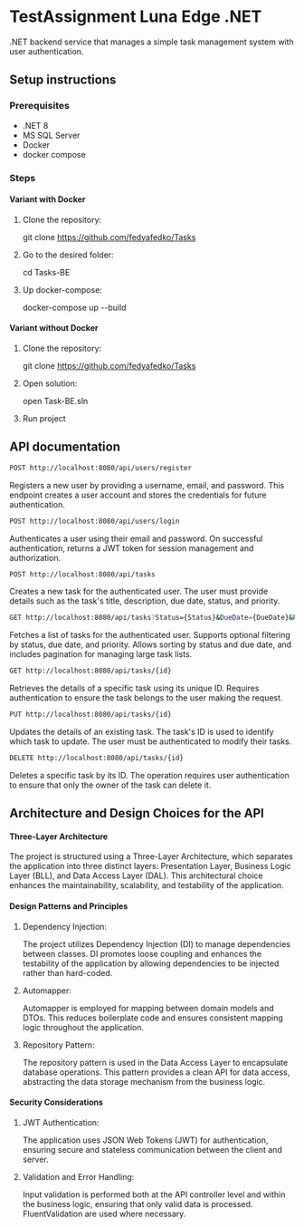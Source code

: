 # TestAssignment Luna Edge .NET

 .NET backend service that manages a simple task management system with user authentication.

## Setup instructions

### Prerequisites

- .NET 8
- MS SQL Server
- Docker
- docker compose

### Steps

#### Variant with Docker

1. Clone the repository:

   
    git clone https://github.com/fedyafedko/Tasks
    
2. Go to the desired folder:

   
    cd Tasks-BE
    
3. Up docker-compose:

   
    docker-compose up --build
    
#### Variant without Docker

1. Clone the repository:

   
    git clone https://github.com/fedyafedko/Tasks
    
2. Open solution:

   
    open Task-BE.sln
    
3. Run project

## API documentation

```sh
POST http://localhost:8080/api/users/register
```
   Registers a new user by providing a username, email, and password. This endpoint creates a user account and stores the credentials for future authentication.
   
```sh
POST http://localhost:8080/api/users/login
```
   Authenticates a user using their email and password. On successful authentication, returns a JWT token for session management and authorization.

```sh
POST http://localhost:8080/api/tasks
```
   Creates a new task for the authenticated user. The user must provide details such as the task's title, description, due date, status, and priority.
```sh
GET http://localhost:8080/api/tasks?Status={Status}&DueDate={DueDate}&Priority={Priority}&Sorting={Sorting}&Page={Page}&PageSize={PageSize}
```
   Fetches a list of tasks for the authenticated user. Supports optional filtering by status, due date, and priority. Allows sorting by status and due date, and includes pagination for managing large task lists.
```sh
GET http://localhost:8080/api/tasks/{id}
```
   Retrieves the details of a specific task using its unique ID. Requires authentication to ensure the task belongs to the user making the request.
```sh
PUT http://localhost:8080/api/tasks/{id}
```
   Updates the details of an existing task. The task's ID is used to identify which task to update. The user must be authenticated to modify their tasks.

```sh
DELETE http://localhost:8080/api/tasks/{id}
```
   Deletes a specific task by its ID. The operation requires user authentication to ensure that only the owner of the task can delete it.

## Architecture and Design Choices for the API

#### Three-Layer Architecture
  The project is structured using a Three-Layer Architecture, which separates the application into three distinct layers: Presentation Layer, Business Logic Layer (BLL), and Data Access Layer (DAL). This architectural choice enhances the maintainability, scalability, and testability of the application.

#### Design Patterns and Principles

1. Dependency Injection: 

   
    The project utilizes Dependency Injection (DI) to manage dependencies between classes. DI promotes loose coupling and enhances the testability of the application by allowing dependencies to be injected rather than hard-coded.
    
2. Automapper:

   
    Automapper is employed for mapping between domain models and DTOs. This reduces boilerplate code and ensures consistent mapping logic throughout the application.
    
3. Repository Pattern:

   
    The repository pattern is used in the Data Access Layer to encapsulate database operations. This pattern provides a clean API for data access, abstracting the data storage mechanism from the business logic.

#### Security Considerations

1. JWT Authentication: 

   
    The application uses JSON Web Tokens (JWT) for authentication, ensuring secure and stateless communication between the client and server.
    
2. Validation and Error Handling:

   
    Input validation is performed both at the API controller level and within the business logic, ensuring that only valid data is processed. FluentValidation are used where necessary.
